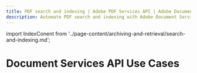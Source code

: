 ```yaml
---
title: PDF search and indexing | Adobe PDF Services API | Adobe Document Services
description: Automate PDF search and indexing with Adobe Document Services. Our PDF Services API helps you create, convert, OCR PDFs and more. Free 6-month trial. Learn more today.
---
```


import IndexConent from '../page-content/archiving-and-retrieval/search-and-indexing.md';


<Hero slots="heading" variant="fullwidth" theme="dark"  customLayout className="herobgImage Hero-Banner"/>

# Document Services API Use Cases

<MenuWrapperComponent  slots="content"  repeat="1" theme="lightest" className="Search-and-Indexing"/>

<IndexConent />
